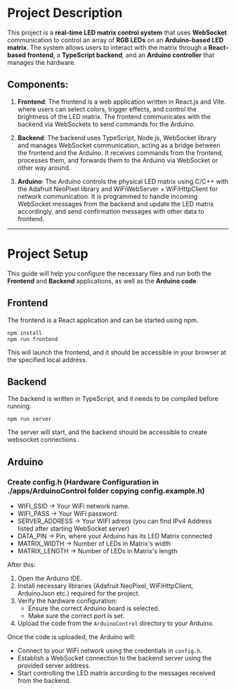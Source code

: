 # Project Description
This project is a **real-time LED matrix control system** that uses **WebSocket** communication to control an array of **RGB LEDs** on an **Arduino-based LED matrix**. The system allows users to interact with the matrix through a **React-based frontend**, a **TypeScript backend**, and an **Arduino controller** that manages the hardware.

## Components:
1. **Frontend**: The frontend is a web application written in React.js and Vite. where users can select colors, trigger effects, and control the brightness of the LED matrix. The frontend communicates with the backend via WebSockets to send commands for the Arduino.

2. **Backend**: The backend uses TypeScript, Node.js, WebSocket library and manages WebSocket communication, acting as a bridge between the frontend and the Arduino. It receives commands from the frontend, processes them, and forwards them to the Arduino via WebSocket or other way around.

3. **Arduino**: The Arduino controls the physical LED matrix using C/C++ with the Adafruit NeoPixel library and WiFiWebServer + WiFiHttpClient for network communication. It is programmed to handle incoming WebSocket messages from the backend and update the LED matrix accordingly, and send confirmation messages with other data to frontend.

---

# Project Setup
This guide will help you configure the necessary files and run both the **Frontend** and **Backend** applications, as well as the **Arduino code**.

## Frontend
The frontend is a React application and can be started using npm.
```{bash}
npm install
npm run frontend
```
This will launch the frontend, and it should be accessible in your browser at the specified local address.

## Backend
The backend is written in TypeScript, and it needs to be compiled before running.
```{bash}
npm run server
```
The server will start, and the backend should be accessible to create websocket connections.

## Arduino

### Create config.h (Hardware Configuration in ./apps/ArduinoControl folder copying config.example.h)
- WIFI_SSID &rarr; Your WiFi network name.
- WIFI_PASS &rarr; Your WiFi password.
- SERVER_ADDRESS &rarr; Your WIFI adress (you can find IPv4 Address listed after starting WebSocket server) 
- DATA_PIN &rarr; Pin, where your Arduino has its LED Matrix connected
- MATRIX_WIDTH &rarr; Number of LEDs in Matrix's width
- MATRIX_LENGTH &rarr; Number of LEDs in Matrix's length

After this:

1. Open the Arduino IDE.
2. Install necessary libraries (Adafruit NeoPixel, WiFiHttpClient, ArduinoJson etc.) required for the project.
3. Verify the hardware configuration:
   - Ensure the correct Arduino board is selected.
   - Make sure the correct port is set.
4. Upload the code from the `ArduinoControl` directory to your Arduino.

Once the code is uploaded, the Arduino will:
- Connect to your WiFi network using the credentials in `config.h`.
- Establish a WebSocket connection to the backend server using the provided server address.
- Start controlling the LED matrix according to the messages received from the backend.



